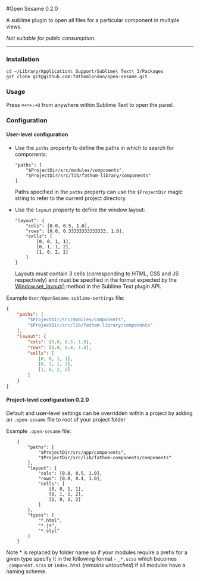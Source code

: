 #Open Sesame 0.2.0

A sublime plugin to open all files for a particular component in multiple views.

*Not suitable for public consumption.*

---

### Installation

	cd ~/Library/Application\ Support/Sublime\ Text\ 3/Packages
	git clone git@github.com:fathomlondon/open-sesame.git


### Usage

Press `⌘+⌥+⇧+O` from anywhere within Sublime Text to open the panel.


### Configuration

#### User-level configuration

- Use the `paths` property to define the paths in which to search for components:

	```
	"paths": [
		"$ProjectDir/src/modules/components",
		"$ProjectDir/src/lib/fathom-library/components"
	]
	```

	Paths specified in the `paths` property can use the `$ProjectDir` magic string to refer to the current project directory.

- Use the `layout` property to define the window layout:

	```
	"layout": {
		"cols": [0.0, 0.5, 1.0],
		"rows": [0.0, 0.33333333333333, 1.0],
		"cells": [
			[0, 0, 1, 1],
			[0, 1, 1, 2],
			[1, 0, 2, 2]
		]
	}
	```

	Layouts must contain 3 cells (corresponding to HTML, CSS and JS respectively) and must be specified in the format expected by the [Window.set_layout()](http://www.sublimetext.com/forum/viewtopic.php?f=6&t=7284) method in the Sublime Text plugin API.

Example `User/OpenSesame.sublime-settings` file:

```json
{
	"paths": [
		"$ProjectDir/src/modules/components",
		"$ProjectDir/src/lib/fathom-library/components"
	],
	"layout": {
		"cols": [0.0, 0.5, 1.0],
		"rows": [0.0, 0.4, 1.0],
		"cells": [
			[0, 0, 1, 1],
			[0, 1, 1, 2],
			[1, 0, 2, 2]
		]
	}
}
```

#### Project-level configuration 0.2.0

Default and user-level settings can be overridden within a project by adding an `.open-sesame` file to root of your project folder

Example `.open-sesame` file:

```
	{
		"paths": [
			"$ProjectDir/src/app/components",
			"$ProjectDir/src/lib/fathom-components/components"
		],
		"layout": {
			"cols": [0.0, 0.5, 1.0],
			"rows": [0.0, 0.4, 1.0],
			"cells": [
				[0, 0, 1, 1],
				[0, 1, 1, 2],
				[1, 0, 2, 2]
			]
		},
		"types": [
			"*.html",
			"*.js",
			"*.styl"
		]
	}
```

Note * is replaced by folder name so if your modules require a prefix for a given type
specify it in the following format - `_*.scss` which becomes `_component.scss` or `index.html` (*remains untouched*) if all modules have a naming scheme. 

